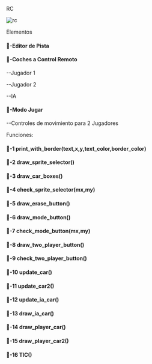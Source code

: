 RC

![rc](./Imagenes/2.gif)

Elementos

#### 🎃-Editor de Pista

#### 🎃-Coches a Control Remoto

--Jugador 1

--Jugador 2

--IA

#### 🎃-Modo Jugar

--Controles de movimiento para 2 Jugadores

Funciones:

#### 🔑-1  print_with_border(text,x,y,text_color,border_color)



#### 🔑-2  draw_sprite_selector()



#### 🔑-3  draw_car_boxes()



#### 🔑-4  check_sprite_selector(mx,my)



#### 🔑-5  draw_erase_button()



#### 🔑-6  draw_mode_button()



#### 🔑-7  check_mode_button(mx,my)



#### 🔑-8  draw_two_player_button()



#### 🔑-9  check_two_player_button()



#### 🔑-10  update_car()



#### 🔑-11  update_car2()



#### 🔑-12  update_ia_car()



#### 🔑-13  draw_ia_car()



#### 🔑-14  draw_player_car()



#### 🔑-15  draw_player_car2()



#### 🔑-16  TIC()


